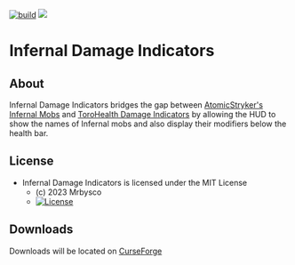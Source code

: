 [![build](https://github.com/Mrbysco/InfernalDamageIndicators/actions/workflows/build.yml/badge.svg)](https://github.com/Mrbysco/InfernalDamageIndicators/actions/workflows/build.yml) 
[![](http://cf.way2muchnoise.eu/versions/900436.svg)](https://www.curseforge.com/minecraft/mc-mods/infernal-damage-indicators)

# Infernal Damage Indicators #

## About ##
Infernal Damage Indicators bridges the gap between [AtomicStryker's Infernal Mobs](https://www.curseforge.com/minecraft/mc-mods/atomicstrykers-infernal-mobs) and [ToroHealth Damage Indicators](https://www.curseforge.com/minecraft/mc-mods/torohealth-damage-indicators) by allowing the HUD to show the names of Infernal mobs and also display their modifiers below the health bar.

## License ##
* Infernal Damage Indicators is licensed under the MIT License
  - (c) 2023 Mrbysco
  - [![License](https://img.shields.io/badge/License-MIT-red.svg?style=flat)](http://opensource.org/licenses/MIT)

## Downloads ##
Downloads will be located on [CurseForge](https://www.curseforge.com/minecraft/mc-mods/infernal-damage-indicators)